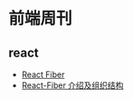 # 前端周刊

## react

* [React Fiber](https://www.yuque.com/kongdepeng/wplmps/tftz9b) 
* [React-Fiber 介绍及组织结构](https://axiu.me/coding/fiber-intro-and-structure/)
